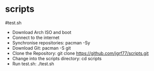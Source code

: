 # scripts

#test.sh
- Download Arch ISO and boot
- Connect to the internet
- Synchronise repositories: pacman -Sy
- Download Git: pacman -S git
- Clone the Repository: git clone https://github.com/jgrf77/scripts.git
- Change into the scripts directory: cd scripts
- Run test.sh: ./test.sh
